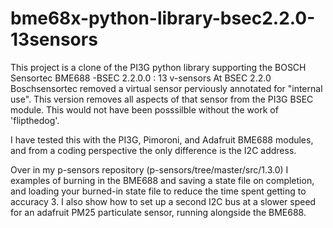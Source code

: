 # bme68x-python-library-bsec2.2.0-13sensors
This project is a clone of the PI3G python library supporting the BOSCH Sensortec BME688 -BSEC 2.2.0.0 : 13 v-sensors
At BSEC 2.2.0 Boschsensortec removed a virtual sensor perviously annotated for "internal use". This version removes all aspects of that sensor from the PI3G BSEC module. This would not have been posssilble without the work of 'flipthedog'.

I have tested this with the PI3G, Pimoroni, and Adafruit BME688 modules, and from a coding perspective the only difference is the I2C address. 

Over in my p-sensors repository (p-sensors/tree/master/src/1.3.0) I examples of burning in the BME688 and saving a state file on completion, and loading your burned-in state file to reduce the time spent getting to accuracy 3.   I also show how to set up a second I2C bus at a slower speed for an adafruit PM25 particulate sensor, running alongside the BME688.
